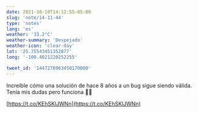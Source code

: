 ```yaml
---
date: 2021-10-10T14:12:55-05:00
slug: 'note/14-11-44'
type: 'notes'
lang: 'es'
weather: '33.2°C'
weather-summary: 'Despejado'
weather-icon: 'clear-day'
lat: '25.75543451352877'
long: '-100.4021220252255'

tweet_id: '1447278963450170000'
---
```

Increíble cómo una solución de hace 8 años a un bug sigue siendo válida. Tenía mis dudas pero funciona 🙌🏼

[https://t.co/KEhSKlJWNn](https://t.co/KEhSKlJWNn) 